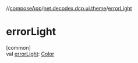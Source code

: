 //[composeApp](../../index.md)/[net.decodex.dcp.ui.theme](index.md)/[errorLight](error-light.md)

# errorLight

[common]\
val [errorLight](error-light.md): [Color](https://developer.android.com/reference/kotlin/androidx/compose/ui/graphics/Color.html)
